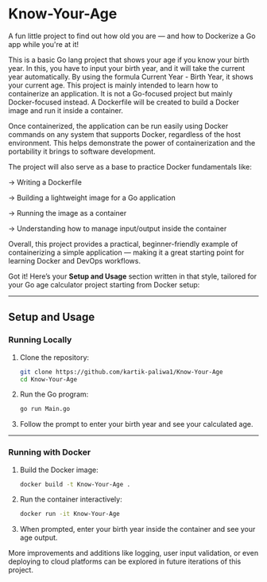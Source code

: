 # Know-Your-Age
A fun little project to find out how old you are — and how to Dockerize a Go app while you're at it!

This is a basic Go lang project that shows your age if you know your birth year. In this, you have to input your birth year, and it will take the current year automatically.
By using the formula Current Year - Birth Year, it shows your current age.
This project is mainly intended to learn how to containerize an application. It is not a Go-focused project but mainly Docker-focused instead.
A Dockerfile will be created to build a Docker image and run it inside a container.

Once containerized, the application can be run easily using Docker commands on any system that supports Docker, regardless of the host environment. This helps demonstrate the power of containerization and the portability it brings to software development.

The project will also serve as a base to practice Docker fundamentals like:

-> Writing a Dockerfile

-> Building a lightweight image for a Go application

-> Running the image as a container

-> Understanding how to manage input/output inside the container

Overall, this project provides a practical, beginner-friendly example of containerizing a simple application — making it a great starting point for learning Docker and DevOps workflows.

Got it! Here’s your **Setup and Usage** section written in that style, tailored for your Go age calculator project starting from Docker setup:

---

## Setup and Usage

### Running Locally

1. Clone the repository:

   ```bash
   git clone https://github.com/kartik-paliwa1/Know-Your-Age
   cd Know-Your-Age
   ```

2. Run the Go program:

   ```bash
   go run Main.go
   ```

3. Follow the prompt to enter your birth year and see your calculated age.

---

### Running with Docker

1. Build the Docker image:

   ```bash
   docker build -t Know-Your-Age .
   ```

2. Run the container interactively:

   ```bash
   docker run -it Know-Your-Age
   ```

3. When prompted, enter your birth year inside the container and see your age output.

More improvements and additions like logging, user input validation, or even deploying to cloud platforms can be explored in future iterations of this project.
